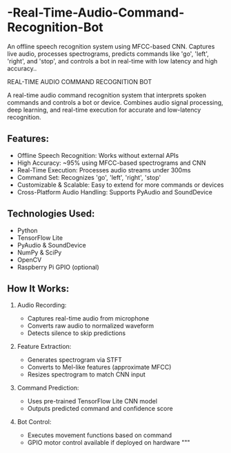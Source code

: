 # -Real-Time-Audio-Command-Recognition-Bot
An offline speech recognition system using MFCC-based CNN. Captures live audio, processes spectrograms, predicts commands like 'go', 'left', 'right', and 'stop', and controls a bot in real-time with low latency and high accuracy..

REAL-TIME AUDIO COMMAND RECOGNITION BOT

A real-time audio command recognition system that interprets spoken commands and controls a bot or device.
Combines audio signal processing, deep learning, and real-time execution for accurate and low-latency recognition.

Features:
---------
- Offline Speech Recognition: Works without external APIs
- High Accuracy: ~95% using MFCC-based spectrograms and CNN
- Real-Time Execution: Processes audio streams under 300ms
- Command Set: Recognizes 'go', 'left', 'right', 'stop'
- Customizable & Scalable: Easy to extend for more commands or devices
- Cross-Platform Audio Handling: Supports PyAudio and SoundDevice

Technologies Used:
------------------
- Python
- TensorFlow Lite
- PyAudio & SoundDevice
- NumPy & SciPy
- OpenCV
- Raspberry Pi GPIO (optional)

How It Works:
-------------
1. Audio Recording:
   - Captures real-time audio from microphone
   - Converts raw audio to normalized waveform
   - Detects silence to skip predictions

2. Feature Extraction:
   - Generates spectrogram via STFT
   - Converts to Mel-like features (approximate MFCC)
   - Resizes spectrogram to match CNN input

3. Command Prediction:
   - Uses pre-trained TensorFlow Lite CNN model
   - Outputs predicted command and confidence score

4. Bot Control:
   - Executes movement functions based on command
   - GPIO motor control available if deployed on hardware
"""

